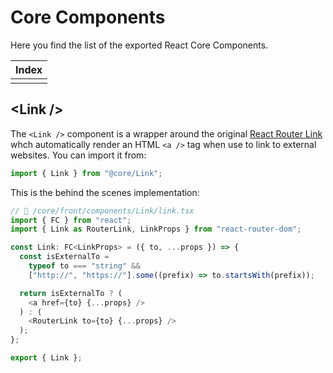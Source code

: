 # Core Components

Here you find the list of the exported React Core Components.

| Index             |
| :---------------- |
| [<Link />](#link) |

## \<Link /\>

The `<Link />` component is a wrapper around the original [React Router Link](https://reactrouter.com/en/main/components/link) whch automatically render an HTML `<a />` tag when use to link to external websites. You can import it from:

```typescript
import { Link } from "@core/Link";
```

This is the behind the scenes implementation:

```typescript
// 📄 /core/front/components/Link/link.tsx
import { FC } from "react";
import { Link as RouterLink, LinkProps } from "react-router-dom";

const Link: FC<LinkProps> = ({ to, ...props }) => {
  const isExternalTo =
    typeof to === "string" &&
    ["http://", "https://"].some((prefix) => to.startsWith(prefix));

  return isExternalTo ? (
    <a href={to} {...props} />
  ) : (
    <RouterLink to={to} {...props} />
  );
};

export { Link };
```
